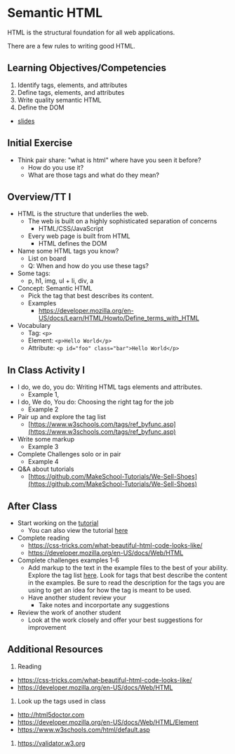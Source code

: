 # Semantic HTML

HTML is the structural foundation for all web applications. 

There are a few rules to writing good HTML.

## Learning Objectives/Competencies

1. Identify tags, elements, and attributes
1. Define tags, elements, and attributes
1. Write quality semantic HTML
1. Define the DOM

- [slides](https://docs.google.com/presentation/d/1uogAxwN9Bn4ZBqTeRMqcRNp96SfHoFhQ6L_jmo6HmCM/edit?usp=sharing)

## Initial Exercise

- Think pair share: "what is html" where have you seen it before?
  - How do you use it? 
  - What are those tags and what do they mean? 

## Overview/TT I 

- HTML is the structure that underlies the web. 
  - The web is built on a highly sophisticated separation of concerns
    - HTML/CSS/JavaScript
  - Every web page is built from HTML
    - HTML defines the DOM
- Name some HTML tags you know?
  - List on board 
  - Q: When and how do you use these tags? 
- Some tags: 
  - p, h1, img, ul + li, div, a
- Concept: Semantic HTML
  - Pick the tag that best describes its content.
  - Examples
    - https://developer.mozilla.org/en-US/docs/Learn/HTML/Howto/Define_terms_with_HTML 
- Vocabulary
  - Tag: `<p>`
  - Element: `<p>Hello World</p>`
  - Attribute: `<p id="foo" class="bar">Hello World</p>`

## In Class Activity I

- I do, we do, you do: Writing HTML tags elements and attributes. 
  - Example 1,
- I do, We do, You do: Choosing the right tag for the job
  - Example 2
- Pair up and explore the tag list
  - [https://www.w3schools.com/tags/ref_byfunc.asp](https://www.w3schools.com/tags/ref_byfunc.asp)
- Write some markup
  - Example 3
- Complete Challenges solo or in pair
  - Example 4
- Q&A about tutorials
  - [https://github.com/MakeSchool-Tutorials/We-Sell-Shoes](https://github.com/MakeSchool-Tutorials/We-Sell-Shoes)

## After Class

- Start working on the [tutorial](https://www.makeschool.com/academy/track/we-sell-shoes)
  - You can also view the tutorial [here](https://github.com/MakeSchool-Tutorials/We-Sell-Shoes)
- Complete reading
  - https://css-tricks.com/what-beautiful-html-code-looks-like/
  - https://developer.mozilla.org/en-US/docs/Web/HTML
- Complete challenges examples 1-6
  - Add markup to the text in the example files to the best of your ability. 
  Explore the tag list [here](https://developer.mozilla.org/en-US/docs/Web/HTML/Element). 
  Look for tags that best describe the content in the examples. Be sure to read the 
  description for the tags you are using to get an idea for how the tag is meant to be used. 
  - Have another student review your 
    - Take notes and incorportate any suggestions
- Review the work of another student
  - Look at the work closely and offer your best suggestions for improvement

## Additional Resources

1. Reading
  - https://css-tricks.com/what-beautiful-html-code-looks-like/
  - https://developer.mozilla.org/en-US/docs/Web/HTML
1. Look up the tags used in class
  - http://html5doctor.com
  - https://developer.mozilla.org/en-US/docs/Web/HTML/Element
  - https://www.w3schools.com/html/default.asp
1. https://validator.w3.org

